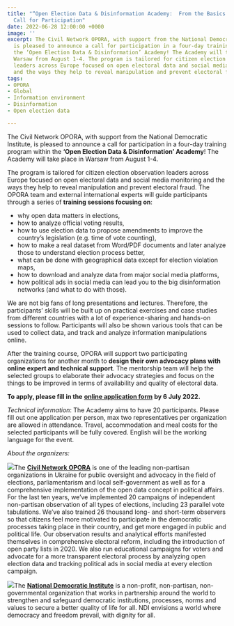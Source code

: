 ```yaml
---
title: "“Open Election Data & Disinformation Academy:  From the Basics to Advocacy”
  Call for Participation"
date: 2022-06-28 12:00:00 +0000
image: ''
excerpt: The Civil Network OPORA, with support from the National Democratic Institute,
  is pleased to announce a call for participation in a four-day training program within
  the ‘Open Election Data & Disinformation’ Academy! The Academy will take place in
  Warsaw from August 1-4. The program is tailored for citizen election observation
  leaders across Europe focused on open electoral data and social media monitoring
  and the ways they help to reveal manipulation and prevent electoral fraud.
tags:
- OPORA
- Global
- Information environment
- Disinformation
- Open election data

---
```

The Civil Network OPORA, with support from the National Democratic Institute, is pleased to announce a call for participation in a four-day training program within the **‘Open Election Data & Disinformation’ Academy**! The Academy will take place in Warsaw from August 1-4.

The program is tailored for citizen election observation leaders across Europe focused on open electoral data and social media monitoring and the ways they help to reveal manipulation and prevent electoral fraud. The OPORA team and external international experts will guide participants through a series of **training sessions focusing on**:

* why open data matters in elections,
* how to analyze official voting results,
* how to use election data to propose amendments to improve the country’s legislation (e.g. time of vote counting),
* how to make a real dataset from Word/PDF documents and later analyze those to understand election process better,
* what can be done with geographical data except for election violation maps,
* how to download and analyze data from major social media platforms,
* how political ads in social media can lead you to the big disinformation networks (and what to do with those).

We are not big fans of long presentations and lectures. Therefore, the participants’ skills will be built up on practical exercises and case studies from different countries with a lot of experience-sharing and hands-on sessions to follow. Participants will also be shown various tools that can be used to collect data, and track and analyze information manipulations online.

After the training course, OPORA will support two participating organizations for another month to **design their own advocacy plans with online expert and technical support**. The mentorship team will help the selected groups to elaborate their advocacy strategies and focus on the things to be improved in terms of availability and quality of electoral data.

**To apply, please fill in the** [**online application form**](https://docs.google.com/forms/d/e/1FAIpQLSeMJe8QY8nvUx8VLL5avxhiFcpkulrIHXeL9iy8RueYiCcRtw/viewform?usp=sf_link "online application form") **by 6 July 2022.**

_Technical information_: The Academy aims to have 20 participants. Please fill out one application per person, max two representatives per organization are allowed in attendance. Travel, accommodation and meal costs for the selected participants will be fully covered. English will be the working language for the event.

_About the organizers:_

![](https://res.cloudinary.com/gndem/image/upload/v1656438986/gndem/opora_logo_t6g18a.jpg)The [**Civil Network OPORA**](https://oporaua.org/ "Civil Network OPORA") is one of the leading non-partisan organizations in Ukraine for public oversight and advocacy in the field of elections, parliamentarism and local self-government as well as for a comprehensive implementation of the open data concept in political affairs. For the last ten years, we’ve implemented 20 campaigns of independent non-partisan observation of all types of elections, including 23 parallel vote tabulations. We’ve also trained 26 thousand long- and short-term observers so that citizens feel more motivated to participate in the democratic processes taking place in their country, and get more engaged in public and political life. Our observation results and analytical efforts manifested themselves in comprehensive electoral reform, including the introduction of open party lists in 2020. We also run educational campaigns for voters and advocate for a more transparent electoral process by analyzing open election data and tracking political ads in social media at every election campaign.

![](https://res.cloudinary.com/gndem/image/upload/v1656438967/gndem/Copy_of_NDI_Logo_with__National_Democratic_Institute__JPG_xv9zui.jpg)The [**National Democratic Institute**](https://www.ndi.org/ "National Democratic Institute") is a non-profit, non-partisan, non-governmental organization that works in partnership around the world to strengthen and safeguard democratic institutions, processes, norms and values to secure a better quality of life for all. NDI envisions a world where democracy and freedom prevail, with dignity for all.